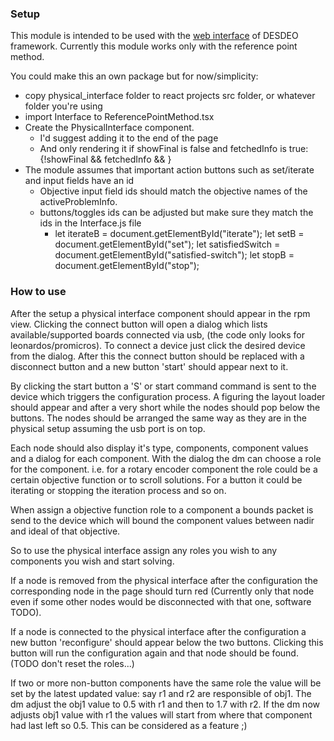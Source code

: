### Setup
This module is intended to be used with the [web interface](https://github.com/gialmisi/desdeo-frontend) of DESDEO framework. Currently this module works only with the reference point method.

You could make this an own package but for now/simplicity:
* copy physical_interface folder to react projects src folder, or whatever folder you're using
* import Interface to ReferencePointMethod.tsx 
* Create the PhysicalInterface component.
    * I'd suggest adding it to the end of the page
    * And only rendering it if showFinal is false and fetchedInfo is true: 
     {!showFinal && fetchedInfo && <PhysicalInterface problem={activeProblemInfo}></PhysicalInterface>}
* The module assumes that important action buttons such as set/iterate and input fields have an id
    * Objective input field ids should match the objective names of the activeProblemInfo.
    * buttons/toggles ids can be adjusted but make sure they match the ids in the Interface.js file
        *   let iterateB = document.getElementById("iterate");
            let setB = document.getElementById("set");
            let satisfiedSwitch = document.getElementById("satisfied-switch");
            let stopB = document.getElementById("stop");


### How to use

After the setup a physical interface component should appear in the rpm view. Clicking the connect button will open a dialog which lists available/supported boards connected via usb, (the code only looks for leonardos/promicros). To connect a device just click the desired device from the dialog. After this the connect button should be replaced with a disconnect button and a new button 'start' should appear next to it. 

By clicking the start button a 'S' or start command command is sent to the device which triggers the configuration process. A figuring the layout loader should appear and after a very short while the nodes should pop below the buttons. The nodes should be arranged the same way as they are in the physical setup assuming the usb port is on top.

Each node should also display it's type, components, component values and a dialog for each component. With the dialog the dm can choose a role for the component. i.e. for a rotary encoder component the role could be a certain objective function or to scroll solutions. For a button it could be iterating or stopping the iteration process and so on.

When assign a objective function role to a component a bounds packet is send to the device which will bound the component values between nadir and ideal of that objective.

So to use the physical interface assign any roles you wish to any components you wish and start solving.

If a node is removed from the physical interface after the configuration the corresponding node in the page should turn red (Currently only that node even if some other nodes would be disconnected with that one, software TODO). 

If a node is connected to the physical interface after the configuration a new button 'reconfigure' should appear below the two buttons. Clicking this button will run the configuration again and that node should be found. (TODO don't reset the roles...)

If two or more non-button components have the same role the value will be set by the latest updated value:
say r1 and r2 are responsible of obj1. The dm adjust the obj1 value to 0.5 with r1 and then to 1.7 with r2. If the dm now adjusts obj1 value with r1 the values will start from where that component had last left so 0.5. This can be considered as a feature ;)